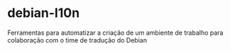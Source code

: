 # debian-l10n
Ferramentas para automatizar a criação de um ambiente de trabalho para colaboração com o time de tradução do Debian
